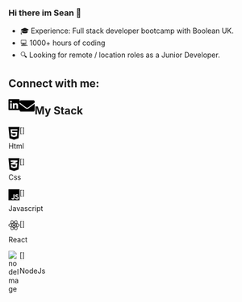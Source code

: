 ### Hi there im Sean 👋

<ul>
  <li>🎓 Experience: Full stack developer bootcamp with Boolean UK.</li>
  <li>💻 1000+ hours of coding</li>
  <li>🔍 Looking for remote / location roles as a Junior Developer.</li>
</ul>

## Connect with me:

[<img align="left" alt="socialImage" fill="blue" width="22px" src="images/linkedin-brands.svg"/>][linkedin]
[<img align="left" alt="emailImage" width="30px" src="images/envelope-solid.svg"/>][email]

## My Stack

[<img align="left" alt="htmlImage" fill="blue" width="22px" src="images/html5-brands.svg"/>] <p>Html</p>
[<img align="left" alt="cssImage" fill="blue" width="22px" src="images/css3-alt-brands.svg"/>] <p>Css</p>
[<img align="left" alt="javascriptImage" fill="blue" width="22px" src="images/js-brands.svg"/>] <p>Javascript</p>
[<img align="left" alt="reactImage" fill="blue" width="22px" src="images/react-brands.svg"/>] <p>React</p>
[<img align="left" alt="nodeImage" fill="blue" width="22px" src="images/mode-js-brands.svg"/>] <p>NodeJs</p>

[linkedin]: https://www.linkedin.com/in/sean-davison-82521b151/
[email]: seandavison1998@hotmail.com
